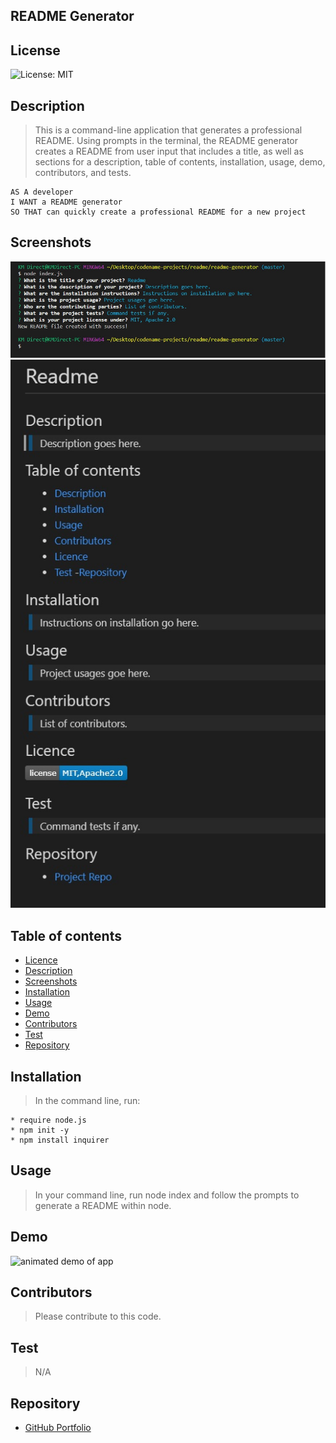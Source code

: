 ## README Generator

## License

![License: MIT](https://img.shields.io/badge/License-MIT-yellow.svg)
<!-- -[By: Nilou Mostofi](https://img.shields.io/badge/By-mnilou-9cf.svg) -->

## Description

> This is a command-line application that generates a professional README. Using prompts in the terminal, the README generator creates a README from user input that includes a title, as well as sections for a description, table of contents, installation, usage, demo, contributors, and tests.

    AS A developer
    I WANT a README generator
    SO THAT can quickly create a professional README for a new project

## Screenshots

<img src= "assets\screenshot1.jpg" alt = "Screenshot of Terminal">

<img src= "assets\screenshot2.jpg" alt = "Screenshot of README">

## Table of contents

- [Licence](#Licence)
- [Description](#Description)
- [Screenshots](#Screenshots)
- [Installation](#Installation)
- [Usage](#Usage)
- [Demo](#Demo)
- [Contributors](#Contributors)
- [Test](#Test)
- [Repository](#Repository)


## Installation

> In the command line, run:

    * require node.js
    * npm init -y
    * npm install inquirer

## Usage

> In your command line, run node index and follow the prompts to generate a README within node.

## Demo
![animated demo of app](https://drive.google.com/file/d/1seTdidXV9rPbhXlQqtyVTRECu2n9-fIs/view)

## Contributors

> Please contribute to this code.

## Test

> N/A

## Repository

- [GitHub Portfolio](https://github.com/mnilou)
